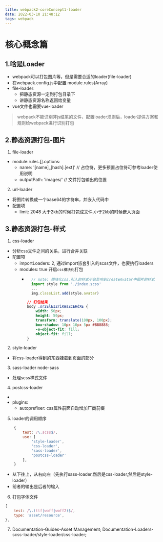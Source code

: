```yaml
---
title: webpack2-coreConcept1-loader
date: 2022-03-10 21:48:12
tags: webpack
---
```

# 核心概念篇
## 1.啥是Loader
<!-- more -->
* webpack可以打包图片等，但是需要合适的loader(file-loader)
* 在webpack.config.js中配置 module.rules(Array)
* file-loader:
    * 把静态资源一定到打包目录下
    * 讲静态资源名称返回给变量
* vue文件也需要vue-loader
> webpack不能识别非js结尾的文件，配置loader规则后，loader提供方案和规则给webpack进行识别打包

## 2.静态资源打包-图片
1. file-loader
* module.rules.[].options:
    * name: '[name]_[hash].[ext]' // 占位符，更多预置占位符可参考loader使用说明
    * outputPath: 'images/' // 文件打包输出的位置
2. url-loader
* 将图片转换成一个base64的字符串，并嵌入代码中
* 配置项
    * limit: 2048  大于2kb的时候打包成文件,小于2kb的时候嵌入页面

## 3.静态资源打包-样式
1. css-loader
* 分析css文件之间的关系，进行合并关联
* 配置项
    * importLoaders: 2, 通过import嵌套引入的scss文件，也要执行loaders
    * modules: true 开启```css模块化```打包
        * ```javascript
            // note: 模块化css,引入的样式不会影响到createAvatar中图片的样式
            import style from './index.scss'
            ...
            img.classList.add(style.avatar)
            ```
            ``` css
            // 打包结果
            body .sr2ElEIZriKWsZCEHdXE {
                width: 50px;
                height: 50px;
                transform: translate(100px, 100px);
                box-shadow: 10px 10px 5px #888888;
                -o-object-fit: fill;
                object-fit: fill;
            }
            ```

2. style-loader
* 将css-loader得到的东西挂载到页面的<head></head>部分

3. sass-loader node-sass
* 处理scss样式文件

4. postcss-loader
* 
* plugins:
    * autoprefixer: css属性前面自动增加厂商前缀

5. loader的调用顺序
``` javascript
    {
        test: /\.scss$/,
        use: [
            'style-loader',
            'css-loader',
            'sass-loader',
            'postcss-loader'
        ],
    }
```
* 从下往上，从右向左（先执行sass-loader,然后是css-loader,然后是style-loader）
* 前者的输出是后者的输入

6. 打包字体文件
``` javascript
{
    test: /\.(ttf|woff|woff2)$/,
    type: 'asset/resource',
},
```
7. Documentation-Guides-Asset Management;
   Documentation-Loaders-scss-loader/style-loader/css-loader;